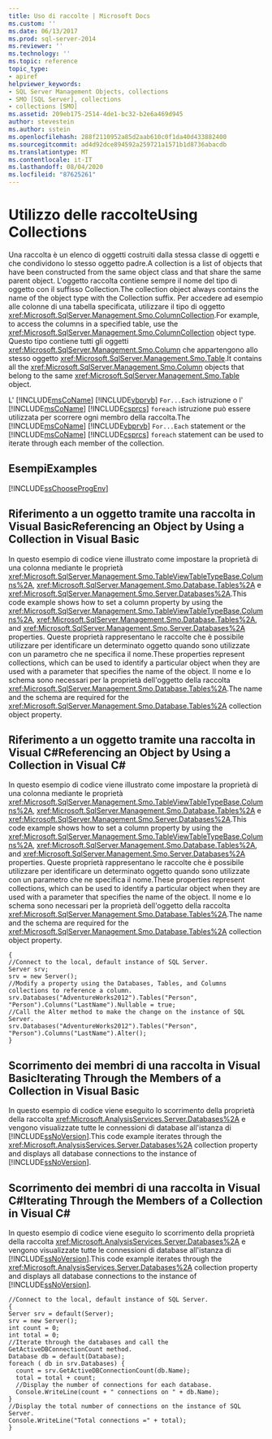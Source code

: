 ```yaml
---
title: Uso di raccolte | Microsoft Docs
ms.custom: ''
ms.date: 06/13/2017
ms.prod: sql-server-2014
ms.reviewer: ''
ms.technology: ''
ms.topic: reference
topic_type:
- apiref
helpviewer_keywords:
- SQL Server Management Objects, collections
- SMO [SQL Server], collections
- collections [SMO]
ms.assetid: 209eb175-2514-4de1-bc32-b2e6a469d945
author: stevestein
ms.author: sstein
ms.openlocfilehash: 288f2110952a85d2aab610c0f1da40d433882400
ms.sourcegitcommit: ad4d92dce894592a259721a1571b1d8736abacdb
ms.translationtype: MT
ms.contentlocale: it-IT
ms.lasthandoff: 08/04/2020
ms.locfileid: "87625261"
---
```

# <a name="using-collections"></a><span data-ttu-id="d4e0e-102">Utilizzo delle raccolte</span><span class="sxs-lookup"><span data-stu-id="d4e0e-102">Using Collections</span></span>
  <span data-ttu-id="d4e0e-103">Una raccolta è un elenco di oggetti costruiti dalla stessa classe di oggetti e che condividono lo stesso oggetto padre.</span><span class="sxs-lookup"><span data-stu-id="d4e0e-103">A collection is a list of objects that have been constructed from the same object class and that share the same parent object.</span></span> <span data-ttu-id="d4e0e-104">L'oggetto raccolta contiene sempre il nome del tipo di oggetto con il suffisso Collection.</span><span class="sxs-lookup"><span data-stu-id="d4e0e-104">The collection object always contains the name of the object type with the Collection suffix.</span></span> <span data-ttu-id="d4e0e-105">Per accedere ad esempio alle colonne di una tabella specificata, utilizzare il tipo di oggetto <xref:Microsoft.SqlServer.Management.Smo.ColumnCollection>.</span><span class="sxs-lookup"><span data-stu-id="d4e0e-105">For example, to access the columns in a specified table, use the <xref:Microsoft.SqlServer.Management.Smo.ColumnCollection> object type.</span></span> <span data-ttu-id="d4e0e-106">Questo tipo contiene tutti gli oggetti <xref:Microsoft.SqlServer.Management.Smo.Column> che appartengono allo stesso oggetto <xref:Microsoft.SqlServer.Management.Smo.Table>.</span><span class="sxs-lookup"><span data-stu-id="d4e0e-106">It contains all the <xref:Microsoft.SqlServer.Management.Smo.Column> objects that belong to the same <xref:Microsoft.SqlServer.Management.Smo.Table> object.</span></span>  
  
 <span data-ttu-id="d4e0e-107">L' [!INCLUDE[msCoName](../../../includes/msconame-md.md)] [!INCLUDE[vbprvb](../../../includes/vbprvb-md.md)] `For...Each` istruzione o l' [!INCLUDE[msCoName](../../../includes/msconame-md.md)] [!INCLUDE[csprcs](../../../includes/csprcs-md.md)] `foreach` istruzione può essere utilizzata per scorrere ogni membro della raccolta.</span><span class="sxs-lookup"><span data-stu-id="d4e0e-107">The [!INCLUDE[msCoName](../../../includes/msconame-md.md)] [!INCLUDE[vbprvb](../../../includes/vbprvb-md.md)] `For...Each` statement or the [!INCLUDE[msCoName](../../../includes/msconame-md.md)] [!INCLUDE[csprcs](../../../includes/csprcs-md.md)] `foreach` statement can be used to iterate through each member of the collection.</span></span>  
  
## <a name="examples"></a><span data-ttu-id="d4e0e-108">Esempi</span><span class="sxs-lookup"><span data-stu-id="d4e0e-108">Examples</span></span>  
 [!INCLUDE[ssChooseProgEnv](../../../includes/sschooseprogenv-md.md)]  
  
## <a name="referencing-an-object-by-using-a-collection-in-visual-basic"></a><span data-ttu-id="d4e0e-109">Riferimento a un oggetto tramite una raccolta in Visual Basic</span><span class="sxs-lookup"><span data-stu-id="d4e0e-109">Referencing an Object by Using a Collection in Visual Basic</span></span>  
 <span data-ttu-id="d4e0e-110">In questo esempio di codice viene illustrato come impostare la proprietà di una colonna mediante le proprietà <xref:Microsoft.SqlServer.Management.Smo.TableViewTableTypeBase.Columns%2A>, <xref:Microsoft.SqlServer.Management.Smo.Database.Tables%2A> e <xref:Microsoft.SqlServer.Management.Smo.Server.Databases%2A>.</span><span class="sxs-lookup"><span data-stu-id="d4e0e-110">This code example shows how to set a column property by using the <xref:Microsoft.SqlServer.Management.Smo.TableViewTableTypeBase.Columns%2A>, <xref:Microsoft.SqlServer.Management.Smo.Database.Tables%2A>, and <xref:Microsoft.SqlServer.Management.Smo.Server.Databases%2A> properties.</span></span> <span data-ttu-id="d4e0e-111">Queste proprietà rappresentano le raccolte che è possibile utilizzare per identificare un determinato oggetto quando sono utilizzate con un parametro che ne specifica il nome.</span><span class="sxs-lookup"><span data-stu-id="d4e0e-111">These properties represent collections, which can be used to identify a particular object when they are used with a parameter that specifies the name of the object.</span></span> <span data-ttu-id="d4e0e-112">Il nome e lo schema sono necessari per la proprietà dell'oggetto della raccolta <xref:Microsoft.SqlServer.Management.Smo.Database.Tables%2A>.</span><span class="sxs-lookup"><span data-stu-id="d4e0e-112">The name and the schema are required for the <xref:Microsoft.SqlServer.Management.Smo.Database.Tables%2A> collection object property.</span></span>  
  
<!-- TODO: review snippet reference  [!CODE [SMO How to#SMO_VBCollections1](SMO How to#SMO_VBCollections1)]  -->  
  
## <a name="referencing-an-object-by-using-a-collection-in-visual-c"></a><span data-ttu-id="d4e0e-113">Riferimento a un oggetto tramite una raccolta in Visual C#</span><span class="sxs-lookup"><span data-stu-id="d4e0e-113">Referencing an Object by Using a Collection in Visual C#</span></span>  
 <span data-ttu-id="d4e0e-114">In questo esempio di codice viene illustrato come impostare la proprietà di una colonna mediante le proprietà <xref:Microsoft.SqlServer.Management.Smo.TableViewTableTypeBase.Columns%2A>, <xref:Microsoft.SqlServer.Management.Smo.Database.Tables%2A> e <xref:Microsoft.SqlServer.Management.Smo.Server.Databases%2A>.</span><span class="sxs-lookup"><span data-stu-id="d4e0e-114">This code example shows how to set a column property by using the <xref:Microsoft.SqlServer.Management.Smo.TableViewTableTypeBase.Columns%2A>, <xref:Microsoft.SqlServer.Management.Smo.Database.Tables%2A>, and <xref:Microsoft.SqlServer.Management.Smo.Server.Databases%2A> properties.</span></span> <span data-ttu-id="d4e0e-115">Queste proprietà rappresentano le raccolte che è possibile utilizzare per identificare un determinato oggetto quando sono utilizzate con un parametro che ne specifica il nome.</span><span class="sxs-lookup"><span data-stu-id="d4e0e-115">These properties represent collections, which can be used to identify a particular object when they are used with a parameter that specifies the name of the object.</span></span> <span data-ttu-id="d4e0e-116">Il nome e lo schema sono necessari per la proprietà dell'oggetto della raccolta <xref:Microsoft.SqlServer.Management.Smo.Database.Tables%2A>.</span><span class="sxs-lookup"><span data-stu-id="d4e0e-116">The name and the schema are required for the <xref:Microsoft.SqlServer.Management.Smo.Database.Tables%2A> collection object property.</span></span>  
  
```  
{   
//Connect to the local, default instance of SQL Server.   
Server srv;   
srv = new Server();   
//Modify a property using the Databases, Tables, and Columns collections to reference a column.   
srv.Databases("AdventureWorks2012").Tables("Person", "Person").Columns("LastName").Nullable = true;   
//Call the Alter method to make the change on the instance of SQL Server.   
srv.Databases("AdventureWorks2012").Tables("Person", "Person").Columns("LastName").Alter();   
}  
```  
  
## <a name="iterating-through-the-members-of-a-collection-in-visual-basic"></a><span data-ttu-id="d4e0e-117">Scorrimento dei membri di una raccolta in Visual Basic</span><span class="sxs-lookup"><span data-stu-id="d4e0e-117">Iterating Through the Members of a Collection in Visual Basic</span></span>  
 <span data-ttu-id="d4e0e-118">In questo esempio di codice viene eseguito lo scorrimento della proprietà della raccolta <xref:Microsoft.AnalysisServices.Server.Databases%2A> e vengono visualizzate tutte le connessioni di database all'istanza di [!INCLUDE[ssNoVersion](../../../includes/ssnoversion-md.md)].</span><span class="sxs-lookup"><span data-stu-id="d4e0e-118">This code example iterates through the <xref:Microsoft.AnalysisServices.Server.Databases%2A> collection property and displays all database connections to the instance of [!INCLUDE[ssNoVersion](../../../includes/ssnoversion-md.md)].</span></span>  
  
<!-- TODO: review snippet reference  [!CODE [SMO How to#SMO_VBCollections2](SMO How to#SMO_VBCollections2)]  -->  
  
## <a name="iterating-through-the-members-of-a-collection-in-visual-c"></a><span data-ttu-id="d4e0e-119">Scorrimento dei membri di una raccolta in Visual C#</span><span class="sxs-lookup"><span data-stu-id="d4e0e-119">Iterating Through the Members of a Collection in Visual C#</span></span>  
 <span data-ttu-id="d4e0e-120">In questo esempio di codice viene eseguito lo scorrimento della proprietà della raccolta <xref:Microsoft.AnalysisServices.Server.Databases%2A> e vengono visualizzate tutte le connessioni di database all'istanza di [!INCLUDE[ssNoVersion](../../../includes/ssnoversion-md.md)].</span><span class="sxs-lookup"><span data-stu-id="d4e0e-120">This code example iterates through the <xref:Microsoft.AnalysisServices.Server.Databases%2A> collection property and displays all database connections to the instance of [!INCLUDE[ssNoVersion](../../../includes/ssnoversion-md.md)].</span></span>  
  
```  
//Connect to the local, default instance of SQL Server.   
{   
Server srv = default(Server);   
srv = new Server();   
int count = 0;   
int total = 0;   
//Iterate through the databases and call the GetActiveDBConnectionCount method.   
Database db = default(Database);   
foreach ( db in srv.Databases) {   
  count = srv.GetActiveDBConnectionCount(db.Name);   
  total = total + count;   
  //Display the number of connections for each database.   
  Console.WriteLine(count + " connections on " + db.Name);   
}   
//Display the total number of connections on the instance of SQL Server.   
Console.WriteLine("Total connections =" + total);   
}   
```  
  
  
